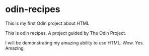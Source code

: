 # odin-recipes
This is my first Odin project about HTML

This is odin recipes. A project guided by The Odin Project.

I will be demonstrating my amazing ability to use HTML. Wow. Yes. Amazing.

